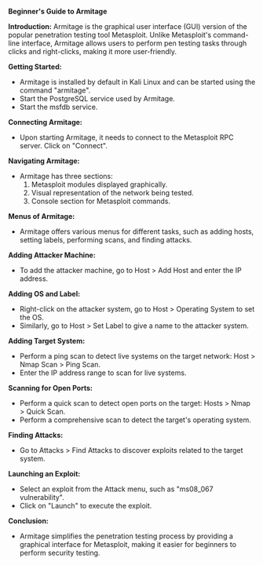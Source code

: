 **Beginner's Guide to Armitage**

**Introduction:** Armitage is the graphical user interface (GUI) version of the popular penetration testing tool Metasploit. Unlike Metasploit's command-line interface, Armitage allows users to perform pen testing tasks through clicks and right-clicks, making it more user-friendly.

**Getting Started:**

- Armitage is installed by default in Kali Linux and can be started using the command "armitage".
- Start the PostgreSQL service used by Armitage.
- Start the msfdb service.

**Connecting Armitage:**

- Upon starting Armitage, it needs to connect to the Metasploit RPC server. Click on "Connect".

**Navigating Armitage:**

- Armitage has three sections:
    1.  Metasploit modules displayed graphically.
    2.  Visual representation of the network being tested.
    3.  Console section for Metasploit commands.

**Menus of Armitage:**

- Armitage offers various menus for different tasks, such as adding hosts, setting labels, performing scans, and finding attacks.

**Adding Attacker Machine:**

- To add the attacker machine, go to Host > Add Host and enter the IP address.

**Adding OS and Label:**

- Right-click on the attacker system, go to Host > Operating System to set the OS.
- Similarly, go to Host > Set Label to give a name to the attacker system.

**Adding Target System:**

- Perform a ping scan to detect live systems on the target network: Host > Nmap Scan > Ping Scan.
- Enter the IP address range to scan for live systems.

**Scanning for Open Ports:**

- Perform a quick scan to detect open ports on the target: Hosts > Nmap > Quick Scan.
- Perform a comprehensive scan to detect the target's operating system.

**Finding Attacks:**

- Go to Attacks > Find Attacks to discover exploits related to the target system.

**Launching an Exploit:**

- Select an exploit from the Attack menu, such as "ms08_067 vulnerability".
- Click on "Launch" to execute the exploit.

**Conclusion:**

- Armitage simplifies the penetration testing process by providing a graphical interface for Metasploit, making it easier for beginners to perform security testing.